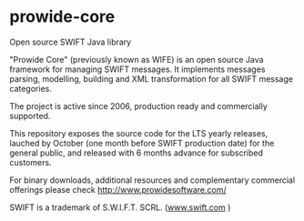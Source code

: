 prowide-core
============
Open source SWIFT Java library

"Prowide Core" (previously known as WIFE) is an open source Java framework for managing SWIFT messages. 
It implements messages parsing, modelling, building and XML transformation for all SWIFT message categories. 

The project is active since 2006, production ready and commercially supported.

This repository exposes the source code for the LTS yearly releases, lauched by October (one month before SWIFT production date) for the general public, and released with 6 months advance for subscribed customers. 

For binary downloads, additional resources and complementary commercial offerings please check http://www.prowidesoftware.com/

SWIFT is a trademark of S.W.I.F.T. SCRL. (www.swift.com )
